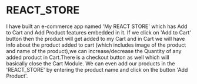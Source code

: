 # REACT_STORE
I have built an e-commerce app named 'My REACT STORE' which has Add to Cart and Add Product features embedded in it.
If we click on 'Add to Cart' button then the product will get added to my Cart and in Cart we will have info about the product added to cart (which includes image of the product and name of the product),we can increase/decrease the Quantity of any added product in Cart.There is a checkout button as well which will basically close the Cart Module. 
We can even add our products in the 'REACT_STORE' by entering the product name and click on the button 'Add Product'.
